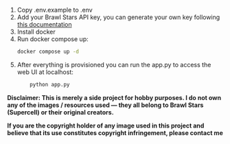 1. Copy .env.example to .env
2. Add your Brawl Stars API key, you can generate your own key following [this documentation](https://developer.brawlstars.com/#/)
3. Install docker 
4. Run docker compose up:
    ```bash
    docker compose up -d
    ```
5. After everything is provisioned you can run the app.py to access the web UI at localhost:
   ```python
       python app.py
   ```

**Disclaimer: This is merely a side project for hobby purposes. I do not own any of the images / resources used — they all belong to Brawl Stars (Supercell) or their original creators.**


**If you are the copyright holder of any image used in this project and believe that its use constitutes copyright infringement, please contact me**